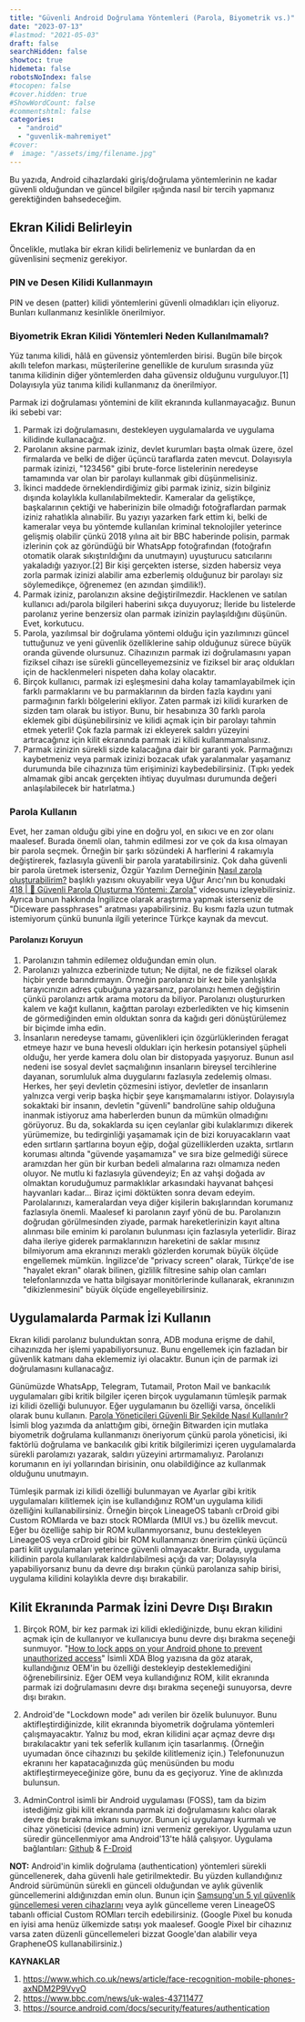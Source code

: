 ```yaml
---
title: "Güvenli Android Doğrulama Yöntemleri (Parola, Biyometrik vs.)"
date: "2023-07-13"
#lastmod: "2021-05-03"
draft: false
searchHidden: false
showtoc: true
hidemeta: false
robotsNoIndex: false
#tocopen: false
#cover.hidden: true
#ShowWordCount: false
#commentshtml: false
categories: 
  - "android"
  - "guvenlik-mahremiyet"
#cover:
#  image: "/assets/img/filename.jpg"
---
```


Bu yazıda, Android cihazlardaki giriş/doğrulama yöntemlerinin ne kadar güvenli olduğundan ve güncel bilgiler ışığında nasıl bir tercih yapmanız gerektiğinden bahsedeceğim.

## Ekran Kilidi Belirleyin
Öncelikle, mutlaka bir ekran kilidi belirlemeniz ve bunlardan da en güvenlisini seçmeniz gerekiyor. 

### PIN ve Desen Kilidi Kullanmayın
PIN ve desen (patter) kilidi yöntemlerini güvenli olmadıkları için eliyoruz. Bunları kullanmanız kesinlikle önerilmiyor.

### Biyometrik Ekran Kilidi Yöntemleri Neden Kullanılmamalı?
Yüz tanıma kilidi, hâlâ en güvensiz yöntemlerden birisi. Bugün bile birçok akıllı telefon markası, müşterilerine genellikle de kurulum sırasında yüz tanıma kilidinin diğer yöntemlerden daha güvensiz olduğunu vurguluyor.[1] Dolayısıyla yüz tanıma kilidi kullanmanız da önerilmiyor.

Parmak izi doğrulaması yöntemini de kilit ekranında kullanmayacağız. Bunun iki sebebi var:
1. Parmak izi doğrulamasını, destekleyen uygulamalarda ve uygulama kilidinde kullanacağız.
2. Parolanın aksine parmak iziniz, devlet kurumları başta olmak üzere, özel firmalarda ve belki de diğer üçüncü taraflarda zaten mevcut. Dolayısıyla parmak izinizi, "123456" gibi brute-force listelerinin neredeyse tamamında var olan bir parolayı kullanmak gibi düşünmelisiniz.
3. İkinci maddede örneklendirdiğimiz gibi parmak iziniz, sizin bilginiz dışında kolaylıkla kullanılabilmektedir. Kameralar da geliştikçe, başkalarının çektiği ve haberinizin bile olmadığı fotoğraflardan parmak iziniz rahatlıkla alınabilir. Bu yazıyı yazarken fark ettim ki, belki de kameralar veya bu yöntemde kullanılan kriminal teknolojiler yeterince gelişmiş olabilir çünkü 2018 yılına ait bir BBC haberinde polisin, parmak izlerinin çok az göründüğü bir WhatsApp fotoğrafından (fotoğrafın otomatik olarak sıkıştırıldığını da unutmayın) uyuşturucu satıcılarını yakaladığı yazıyor.[2]
Bir kişi gerçekten isterse, sizden habersiz veya zorla parmak izinizi alabilir ama ezberlemiş olduğunuz bir parolayı siz söylemedikçe, öğrenemez (en azından şimdilik!).
4. Parmak iziniz, parolanızın aksine değiştirilmezdir. Hacklenen ve satılan kullanıcı adı/parola bilgileri haberini sıkça duyuyoruz; İleride bu listelerde parolanız yerine benzersiz olan parmak izinizin paylaşıldığını düşünün. Evet, korkutucu. 
5. Parola, yazılımsal bir doğrulama yöntemi olduğu için yazılımınızı güncel tuttuğunuz ve yeni güvenlik özelliklerine sahip olduğunuz sürece büyük oranda güvende olursunuz. Cihazınızın parmak izi doğrulamasını yapan fiziksel cihazı ise sürekli güncelleyemezsiniz ve fiziksel bir araç oldukları için de hacklenmeleri nispeten daha kolay olacaktır. 
6. Birçok kullanıcı, parmak izi eşleşmesini daha kolay tamamlayabilmek için farklı parmaklarını ve bu parmaklarının da birden fazla kaydını yani parmağının farklı bölgelerini ekliyor. Zaten parmak izi kilidi kurarken de sizden tam olarak bu istiyor. Bunu, bir hesabınıza 30 farklı parola eklemek gibi düşünebilirsiniz ve kilidi açmak için bir parolayı tahmin etmek yeterli! Çok fazla parmak izi ekleyerek saldırı yüzeyini artıracağınız için kilit ekranında parmak izi kilidi kullanmamalısınız.
7. Parmak izinizin sürekli sizde kalacağına dair bir garanti yok. Parmağınızı kaybetmeniz veya parmak izinizi bozacak ufak yaralanmalar yaşamanız durumunda bile cihazınıza tüm erişiminizi kaybedebilirsiniz. (Tıpkı yedek almamak gibi ancak gerçekten ihtiyaç duyulması durumunda değeri anlaşılabilecek bir hatırlatma.)

### Parola Kullanın
Evet, her zaman olduğu gibi yine en doğru yol, en sıkıcı ve en zor olanı maalesef. Burada önemli olan, tahmin edilmesi zor ve çok da kısa olmayan bir parola seçmek. Örneğin bir şarkı sözündeki A harflerini 4 rakamıyla değiştirerek, fazlasıyla güvenli bir parola yaratabilirsiniz. Çok daha güvenli bir parola üretmek isterseniz, Özgür Yazılım Derneğinin [Nasıl zarola oluşturabilirim?](https://zarola.oyd.org.tr/belgeler/nasil-zarola-olusturabilirim/) başlıklı yazısını okuyabilir veya Uğur Arıcı'nın bu konudaki [418 | 🎲 Güvenli Parola Oluşturma Yöntemi: Zarola"](https://www.youtube.com/watch?v=FFz5Qr4BQAU) videosunu izleyebilirsiniz. Ayrıca bunun hakkında İngilizce olarak araştırma yapmak isterseniz de "Diceware passphrases" aratması yapabilirsiniz. Bu kısmı fazla uzun tutmak istemiyorum çünkü bununla ilgili yeterince Türkçe kaynak da mevcut.

#### Parolanızı Koruyun
1. Parolanızın tahmin edilemez olduğundan emin olun.
2. Parolanızı yalnızca ezberinizde tutun; Ne dijital, ne de fiziksel olarak hiçbir yerde barındırmayın. Örneğin parolanızı bir kez bile yanlışlıkla tarayıcınızın adres çubuğuna yazarsanız, parolanızı hemen değiştirin çünkü parolanızı artık arama motoru da biliyor. Parolanızı oluştururken kalem ve kağıt kullanın, kağıttan parolayı ezberledikten ve hiç kimsenin de görmediğinden emin olduktan sonra da kağıdı geri dönüştürülemez bir biçimde imha edin.
3. İnsanların neredeyse tamamı, güvenlikleri için özgürlüklerinden feragat etmeye hazır ve buna hevesli oldukları için herkesin potansiyel şüpheli olduğu, her yerde kamera dolu olan bir distopyada yaşıyoruz. Bunun asıl nedeni ise sosyal devlet saçmalığının insanların bireysel tercihlerine dayanan, sorumluluk alma duygularını fazlasıyla zedelemiş olması. Herkes, her şeyi devletin çözmesini istiyor, devletler de insanların yalnızca vergi verip başka hiçbir şeye karışmamalarını istiyor. Dolayısıyla sokaktaki bir insanın, devletin "güvenli" bandrolüne sahip olduğuna inanmak istiyoruz ama haberlerden bunun da mümkün olmadığını görüyoruz. Bu da, sokaklarda su içen ceylanlar gibi kulaklarımızı dikerek yürümemize, bu tedirginliği yaşamamak için de bizi koruyacakların vaat eden sırtların şartlarına boyun eğip, doğal güzelliklerden uzakta, sırtların koruması altında "güvende yaşamamıza" ve sıra bize gelmediği sürece aramızdan her gün bir kurban bedeli almalarına razı olmamıza neden oluyor. Ne mutlu ki fazlasıyla güvendeyiz; En az vahşi doğada av olmaktan koruduğumuz parmaklıklar arkasındaki hayvanat bahçesi hayvanları kadar...
Biraz içimi döktükten sonra devam edeyim. Parolalarınızı, kameralardan veya diğer kişilerin bakışlarından korumanız fazlasıyla önemli. Maalesef ki parolanın zayıf yönü de bu. Parolanızın doğrudan görülmesinden ziyade, parmak hareketlerinizin kayıt altına alınması bile eminim ki parolanın bulunması için fazlasıyla yeterlidir. Biraz daha ileriye giderek parmaklarınızın hareketini de saklar mısınız bilmiyorum ama ekranınızı meraklı gözlerden korumak büyük ölçüde engellemek mümkün. İngilizce'de "privacy screen" olarak, Türkçe'de ise "hayalet ekran" olarak bilinen, gizlilik filtresine sahip olan camları telefonlarınızda ve hatta bilgisayar monitörlerinde kullanarak, ekranınızın "dikizlenmesini" büyük ölçüde engelleyebilirsiniz. 

## Uygulamalarda Parmak İzi Kullanın

Ekran kilidi parolanız bulunduktan sonra, ADB moduna erişme de dahil, cihazınızda her işlemi yapabiliyorsunuz. Bunu engellemek için fazladan bir güvenlik katmanı daha eklememiz iyi olacaktır. Bunun için de parmak izi doğrulamasını kullanacağız.

Günümüzde WhatsApp, Telegram, Tutamail, Proton Mail ve bankacılık uygulamaları gibi kritik bilgiler içeren birçok uygulamanın tümleşik parmak izi kilidi özelliği bulunuyor. Eğer uygulamanın bu özelliği varsa, öncelikli olarak bunu kullanın.
[Parola Yöneticileri Güvenli Bir Şekilde Nasıl Kullanılır?](https://furuy.com/guvenli-parola-yoneticisi/#biyometrik-do%c4%9frulama) İsimli blog yazımda da anlattığım gibi, örneğin Bitwarden için mutlaka biyometrik doğrulama kullanmanızı öneriyorum çünkü parola yöneticisi, iki faktörlü doğrulama ve bankacılık gibi kritik bilgilerimizi içeren uygulamalarda sürekli parolamızı yazarak, saldırı yüzeyini artırmamalıyız. Parolanızı korumanın en iyi yollarından birisinin, onu olabildiğince az kullanmak olduğunu unutmayın.

Tümleşik parmak izi kilidi özelliği bulunmayan ve Ayarlar gibi kritik uygulamaları kilitlemek için ise kullandığınız ROM'un uygulama kilidi özelliğini kullanabilirsiniz. Örneğin birçok LineageOS tabanlı crDroid gibi Custom ROMlarda ve bazı stock ROMlarda (MIUI vs.) bu özellik mevcut. Eğer bu özelliğe sahip bir ROM kullanmıyorsanız, bunu destekleyen LineageOS veya crDroid gibi bir ROM kullanmanızı öneririm çünkü üçüncü parti kilit uygulamaları yeterince güvenli olmayacaktır. Burada, uygulama kilidinin parola kullanılarak kaldırılabilmesi açığı da var; Dolayısıyla yapabiliyorsanız bunu da devre dışı bırakın çünkü parolanıza sahip birisi, uygulama kilidini kolaylıkla devre dışı bırakabilir.

## Kilit Ekranında Parmak İzini Devre Dışı Bırakın

1. Birçok ROM, bir kez parmak izi kilidi eklediğinizde, bunu ekran kilidini açmak için de kullanıyor ve kullanıcıya bunu devre dışı bırakma seçeneği sunmuyor. "[How to lock apps on your Android phone to prevent unauthorized access](https://www.xda-developers.com/how-to-lock-apps-on-your-android-phone/#how-to-lock-apps-using-the-built-in-app-lock-on-your-smartphone)" İsimli XDA Blog yazısına da göz atarak, kullandığınız OEM'in bu özelliği destekleyip desteklemediğini öğrenebilirsiniz. Eğer OEM veya kullandığınız ROM, kilit ekranında parmak izi doğrulamasını devre dışı bırakma seçeneği sunuyorsa, devre dışı bırakın.

2. Android'de "Lockdown mode" adı verilen bir özelik bulunuyor. Bunu aktifleştirdiğinizde, kilit ekranında biyometrik doğrulama yöntemleri çalışmayacaktır. Yalnız bu mod, ekran kilidini açar açmaz devre dışı bırakılacaktır yani tek seferlik kullanım için tasarlanmış. (Örneğin uyumadan önce cihazınızı bu şekilde kilitlemeniz için.) Telefonunuzun ekranını her kapatacağınızda güç menüsünden bu modu aktifleştirmeyeceğinize göre, bunu da es geçiyoruz. Yine de aklınızda bulunsun.

3. AdminControl isimli bir Android uygulaması (FOSS), tam da bizim istediğimiz gibi kilit ekranında parmak izi doğrulamasını kalıcı olarak devre dışı bırakma imkanı sunuyor. Bunun içi uygulamayı kurmalı ve cihaz yöneticisi (device admin) izni vermeniz gerekiyor. Uygulama uzun süredir güncellenmiyor ama Android'13'te hâlâ çalışıyor.
Uygulama bağlantıları: [Github](https://github.com/linux-colonel/AdminControl) & [F-Droid](https://f-droid.org/packages/com.davidshewitt.admincontrol/)

**NOT:** Android'in kimlik doğrulama (authentication) yöntemleri sürekli güncellenerek, daha güvenli hale getirilmektedir. Bu yüzden kullandığınız Android sürümünün sürekli en günceli olduğundan ve aylık güvenlik güncellemerini aldığınızdan emin olun. Bunun için [Samsung'un 5 yıl güvenlik güncellemesi veren cihazlarını](https://www.epey.com/akilli-telefonlar/servis-ve-uygulamalar/5-yil-guvenlik-guncellemesi-garantisi/) veya aylık güncelleme veren LineageOS tabanlı official Custom ROMları tercih edebilirsiniz. (Google Pixel bu konuda en iyisi ama henüz ülkemizde satışı yok maalesef. Google Pixel bir cihazınız varsa zaten düzenli güncellemeleri bizzat Google'dan alabilir veya GrapheneOS kullanabilirsiniz.)

**KAYNAKLAR**

1. https://www.which.co.uk/news/article/face-recognition-mobile-phones-axNDM2P9VvyO
2. https://www.bbc.com/news/uk-wales-43711477
3. https://source.android.com/docs/security/features/authentication